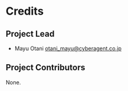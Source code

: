 Credits
=======

Project Lead
----------------

* Mayu Otani <otani_mayu@cyberagent.co.jp>

Project Contributors
------------

None.
